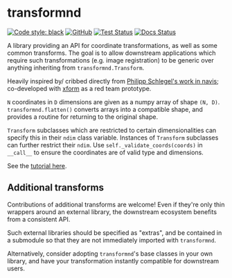 # transformnd

[![Code style: black](https://img.shields.io/badge/code%20style-black-000000.svg)](https://github.com/psf/black)
[![GitHub](https://img.shields.io/github/license/clbarnes/transformnd)](https://github.com/clbarnes/transformnd/blob/main/LICENSE)
[![Test Status](https://img.shields.io/github/workflow/status/clbarnes/transformnd/ci)](https://github.com/clbarnes/transformnd/actions/workflows/ci.yaml)
[![Docs Status](https://img.shields.io/github/workflow/status/clbarnes/transformnd/docs?label=docs)](https://clbarnes.github.io/transformnd/)

A library providing an API for coordinate transformations,
as well as some common transforms.
The goal is to allow downstream applications which require such transformations
(e.g. image registration) to be generic over anything inheriting from `transformnd.Transform`.

Heavily inspired by/ cribbed directly from
[Philipp Schlegel's work in navis](https://github.com/schlegelp/navis/tree/master/navis/transforms);
co-developed with [xform](https://github.com/schlegelp/xform/) as a red team prototype.

`N` coordinates in `D` dimensions are given as a numpy array of shape `(N, D)`.
`transformnd.flatten()` converts arrays into a compatible shape,
and provides a routine for returning to the original shape.

`Transform` subclasses which are restricted to certain dimensionalities
can specify this in their `ndim` class variable.
Instances of `Transform` subclasses can further restrict their `ndim`.
Use `self._validate_coords(coords)` in `__call__` to ensure the coordinates
are of valid type and dimensions.

See the [tutorial here](https://github.com/clbarnes/transformnd/blob/main/examples/tutorial.ipynb).

## Additional transforms

Contributions of additional transforms are welcome!
Even if they're only thin wrappers around an external library,
the downstream ecosystem benefits from a consistent API.

Such external libraries should be specified as "extras",
and be contained in a submodule so that they are not immediately imported
with `transformnd`.

Alternatively, consider adopting `transformnd`'s base classes in your own library,
and have your transformation instantly compatible for downstream users.
